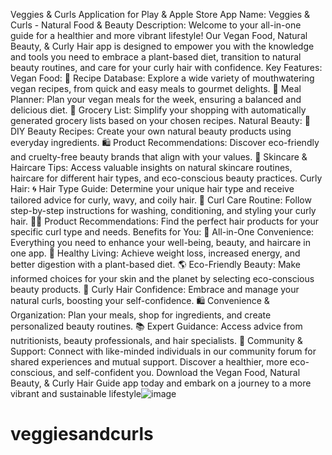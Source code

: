 Veggies & Curls Application for Play & Apple Store
App Name: Veggies & Curls - Natural Food & Beauty
Description:
Welcome to your all-in-one guide for a healthier and more vibrant lifestyle! Our Vegan Food, Natural Beauty, & Curly Hair app is designed to empower you with the knowledge and tools you need to embrace a plant-based diet, transition to natural beauty routines, and care for your curly hair with confidence.
Key Features:
Vegan Food: 🌱 Recipe Database: Explore a wide variety of mouthwatering vegan recipes, from quick and easy meals to gourmet delights. 📅 Meal Planner: Plan your vegan meals for the week, ensuring a balanced and delicious diet. 🛒 Grocery List: Simplify your shopping with automatically generated grocery lists based on your chosen recipes.
Natural Beauty: 🌿 DIY Beauty Recipes: Create your own natural beauty products using everyday ingredients. 🛍️ Product Recommendations: Discover eco-friendly and cruelty-free beauty brands that align with your values. 🌸 Skincare & Haircare Tips: Access valuable insights on natural skincare routines, haircare for different hair types, and eco-conscious beauty practices.
Curly Hair: 🌀 Hair Type Guide: Determine your unique hair type and receive tailored advice for curly, wavy, and coily hair. 🧴 Curl Care Routine: Follow step-by-step instructions for washing, conditioning, and styling your curly hair. 👩‍🔬 Product Recommendations: Find the perfect hair products for your specific curl type and needs.
Benefits for You:
🌟 All-in-One Convenience: Everything you need to enhance your well-being, beauty, and haircare in one app. 💪 Healthy Living: Achieve weight loss, increased energy, and better digestion with a plant-based diet. 🌎 Eco-Friendly Beauty: Make informed choices for your skin and the planet by selecting eco-conscious beauty products. 💆 Curly Hair Confidence: Embrace and manage your natural curls, boosting your self-confidence. 🛍️ Convenience & Organization: Plan your meals, shop for ingredients, and create personalized beauty routines. 📚 Expert Guidance: Access advice from nutritionists, beauty professionals, and hair specialists. 🤝 Community & Support: Connect with like-minded individuals in our community forum for shared experiences and mutual support.
Discover a healthier, more eco-conscious, and self-confident you. Download the Vegan Food, Natural Beauty, & Curly Hair Guide app today and embark on a journey to a more vibrant and sustainable lifestyle![image](https://github.com/smontana4488/veggiesandcurls/assets/149820197/28fd3052-0ba7-4ad4-b8f6-2a5a64a81ac4)
# veggiesandcurls
